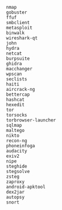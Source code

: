     nmap
    gobuster
    ffuf
    smbclient
    metasploit
    binwalk
    wireshark-qt
    john
    hydra
    netcat
    burpsuite
    ghidra
    macchanger
    wpscan
    seclists
    haiti
    aircrack-ng
    bettercap
    hashcat
    hexedit
    tor
    torsocks
    torbrowser-launcher
    sqlmap
    maltego
    nikto
    recon-ng
    phoneinfoga
    audacity
    exiv2
    nipe
    steghide
    stegsolve
    zsteg
    zaproxy
    android-apktool
    dex2jar
    autopsy
    snort
